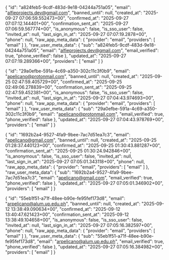 {
  "id": "a824feb5-9cdf-483d-9e18-04244a751a05",
  "email": "alfieprojects.dev@gmail.com",
  "banned_until": null,
  "created_at": "2025-09-27 07:06:59.552473+00",
  "confirmed_at": "2025-09-27 07:07:12.144401+00",
  "confirmation_sent_at": "2025-09-27 07:06:59.567774+00",
  "is_anonymous": false,
  "is_sso_user": false,
  "invited_at": null,
  "last_sign_in_at": "2025-09-27 07:07:19.2878+00",
  "phone": null,
  "raw_app_meta_data": {
    "provider": "email",
    "providers": [
      "email"
    ]
  },
  "raw_user_meta_data": {
    "sub": "a824feb5-9cdf-483d-9e18-04244a751a05",
    "email": "alfieprojects.dev@gmail.com",
    "email_verified": true,
    "phone_verified": false
  },
  "updated_at": "2025-09-27 07:07:19.289366+00",
  "providers": [
    "email"
  ]
}

{
  "id": "29a0efbe-591a-4c69-a350-302c11c3f0b9",
  "email": "apelicano@protonmail.com",
  "banned_until": null,
  "created_at": "2025-09-25 02:47:59.405729+00",
  "confirmed_at": "2025-09-25 02:49:06.278839+00",
  "confirmation_sent_at": "2025-09-25 02:47:59.452381+00",
  "is_anonymous": false,
  "is_sso_user": false,
  "invited_at": null,
  "last_sign_in_at": "2025-09-27 07:04:43.974693+00",
  "phone": null,
  "raw_app_meta_data": {
    "provider": "email",
    "providers": [
      "email"
    ]
  },
  "raw_user_meta_data": {
    "sub": "29a0efbe-591a-4c69-a350-302c11c3f0b9",
    "email": "apelicano@protonmail.com",
    "email_verified": true,
    "phone_verified": false
  },
  "updated_at": "2025-09-27 07:04:43.978769+00",
  "providers": [
    "email"
  ]
}


{
  "id": "1692b2a4-9527-4fa9-9bee-7ac7d51ea7c3",
  "email": "apelicano@gmail.com",
  "banned_until": null,
  "created_at": "2025-09-25 01:28:37.440123+00",
  "confirmed_at": "2025-09-25 01:30:43.881287+00",
  "confirmation_sent_at": "2025-09-25 01:30:24.942846+00",
  "is_anonymous": false,
  "is_sso_user": false,
  "invited_at": null,
  "last_sign_in_at": "2025-09-27 07:05:01.343118+00",
  "phone": null,
  "raw_app_meta_data": {
    "provider": "email",
    "providers": [
      "email"
    ]
  },
  "raw_user_meta_data": {
    "sub": "1692b2a4-9527-4fa9-9bee-7ac7d51ea7c3",
    "email": "apelicano@gmail.com",
    "email_verified": true,
    "phone_verified": false
  },
  "updated_at": "2025-09-27 07:05:01.346902+00",
  "providers": [
    "email"
  ]
}

{
  "id": "55eb1f51-a71f-48ee-b90e-fe95fef173d8",
  "email": "arpelicano@alum.up.edu.ph",
  "banned_until": null,
  "created_at": "2025-09-12 13:38:49.090634+00",
  "confirmed_at": "2025-09-12 13:40:47.621423+00",
  "confirmation_sent_at": "2025-09-12 13:38:49.104658+00",
  "is_anonymous": false,
  "is_sso_user": false,
  "invited_at": null,
  "last_sign_in_at": "2025-09-27 07:05:16.382597+00",
  "phone": null,
  "raw_app_meta_data": {
    "provider": "email",
    "providers": [
      "email"
    ]
  },
  "raw_user_meta_data": {
    "sub": "55eb1f51-a71f-48ee-b90e-fe95fef173d8",
    "email": "arpelicano@alum.up.edu.ph",
    "email_verified": true,
    "phone_verified": false
  },
  "updated_at": "2025-09-27 07:05:16.384982+00",
  "providers": [
    "email"
  ]
}